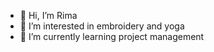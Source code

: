 - 👋 Hi, I’m Rima
- 👀 I’m interested in embroidery and yoga
- 🌱 I’m currently learning project management


<!---
rima9606/rima9606 is a ✨ special ✨ repository because its `README.md` (this file) appears on your GitHub profile.
You can click the Preview link to take a look at your changes.
--->

